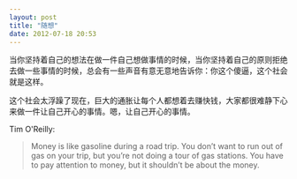 ```yaml
---
layout: post
title: "随想"
date: 2012-07-18 20:53
---
```


当你坚持着自己的想法在做一件自己想做事情的时候，当你坚持着自己的原则拒绝去做一些事情的时候，总会有一些声音有意无意地告诉你：你这个傻逼，这个社会就是这样。

这个社会太浮躁了现在，巨大的通胀让每个人都想着去赚快钱，大家都很难静下心来做一件让自己开心的事情。嗯，让自己开心的事情。

Tim O'Reilly:

> Money is like gasoline during a road trip. You don’t want to run out of gas on your trip, but you’re not doing a tour of gas stations. You have to pay attention to money, but it shouldn’t be about the money.

